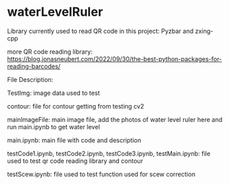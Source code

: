 # waterLevelRuler

Library currently used to read QR code in this project: Pyzbar and zxing-cpp

more QR code reading library: https://blog.jonasneubert.com/2022/09/30/the-best-python-packages-for-reading-barcodes/

File Description:

TestImg: image data used to test

contour: file for contour getting from testing cv2

mainImageFile: main image file, add the photos of water level ruler here and run main.ipynb to get water level

main.ipynb: main file with code and description

testCode1.ipynb, testCode2.ipynb, testCode3.ipynb, testMain.ipynb: file used to test qr code reading library and contour

testScew.ipynb: file used to test function used for scew correction